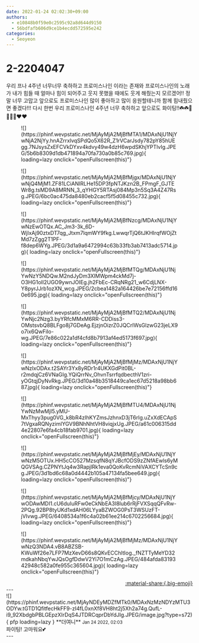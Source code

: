 ```yaml
---
date: 2022-01-24 02:02:30+09:00
authors:
  - e10848b0f59e0c2595c92a8d644d9150
  - 56bdfafb606d9ce1b4ecdd572595e242
categories:
  - Seoyeon
---
```


# 2-2204047

<div class="post-container" markdown="1">
<div class="content-container md-sidebar__scrollwrap" markdown="1">

우리 프나 4주년 너무너무 축하하고 프로미스나인 이라는 존재와 프로미스나인의 노래가 내가 힘들 때 얼마나 힘이 되어주고 웃지 못했을 때에도 웃게 해줬는지 모르겠어!! 정말 너무 고맙고 앞으로도 프로미스나인 많이 좋아하고 많이 응원할테니까 함께 힘내줬으면 좋겠다!!! 다시 한번 우리 프로미스나인 4주년 너무 축하하고 앞으로도 화이팅!!☘️☘️🎉🎉🍀🍀❤️❤️
<figure markdown="1">
![](https://phinf.wevpstatic.net/MjAyMjA2MjBfMTA1/MDAxNjU1NjYwNjA2NjYy.hnAZrrxlvqSPdQo5X62R_Z1rVCarJsdy782pY85hUEgg.7NJsysZxEFCVkDYxv4kdvy49w4dzH6wpdSKhjYPTlvIg.JPEG/5b6b8309d1db471894a70fa730a0b85c769.jpg){ loading=lazy onclick="openFullscreen(this)"}
</figure>

<figure markdown="1">
![](https://phinf.wevpstatic.net/MjAyMjA2MjBfMjgx/MDAxNjU1NjYwNjQ4MjM1.ZF81LCiANIRLHe15DP3fpNTJKzn2B_FPmgF_GJTEWr8g.tsMD9A8MRNN_3_qYHGY5RTAsj084Mp3n5Sq3A4Z47Rsg.JPEG/6bc0ac475da8480eb2cacf5f5d08455c732.jpg){ loading=lazy onclick="openFullscreen(this)"}
</figure>

<figure markdown="1">
![](https://phinf.wevpstatic.net/MjAyMjA2MjBfNzcg/MDAxNjU1NjYwNzEwOTQx.AC_Jm3-3k_6D-WjIxAj90ztxDT7qg_Jtxm7lqmWY9fkg.LwwqrTjQ6tJKHIrqfWOjZtMd7zZgg2T1PF-f8dep6WYg.JPEG/3d1a9a6472994c63b33fb3ab7413adc5714.jpg){ loading=lazy onclick="openFullscreen(this)"}
</figure>

<figure markdown="1">
![](https://phinf.wevpstatic.net/MjAyMjA2MjBfMTQg/MDAxNjU1NjYwNzY5NDQw.M2ndJyDm3XlMWpm4ckMd7j-O3HG1oIl2UGO9ywnJOIEg.jh2FbEc-CRqNRg21_w6CdjLNX-Y8pyrJJrb1ozXN_wcg.JPEG/2cbea1482a164426be7e72156ffd160e695.jpg){ loading=lazy onclick="openFullscreen(this)"}
</figure>

<figure markdown="1">
![](https://phinf.wevpstatic.net/MjAyMjA2MjBfMTQ2/MDAxNjU1NjYwNjc2Nzg3.byYRfcMMxM6RR-CDDiss3-OMstsvbQ8BLFgo8j7GDeAg.EjzjnOizrZ0JQCrIWsGlzwG23jeLX9o7ix6QwFiIo-wg.JPEG/7e86c022a1df4cfd8b7913af4ed5173f697.jpg){ loading=lazy onclick="openFullscreen(this)"}
</figure>

<figure markdown="1">
![](https://phinf.wevpstatic.net/MjAyMjA2MjBfMjMz/MDAxNjU1NjYwNzIxODAx.t2SAYr3Yx8yRDr1r4UKXGdPit0BL-r2mdqjCz6VNaGIg.YQiQrrNv_OhvnTsrrfqdbecthV1zri-yOGtqjDyNvRkg.JPEG/3d10a48b3518449ca1ec67d5218a98bb687.jpg){ loading=lazy onclick="openFullscreen(this)"}
</figure>

<figure markdown="1">
![](https://phinf.wevpstatic.net/MjAyMjA2MjBfMTU4/MDAxNjU1NjYwNzMwMjI5.yMU-MxThyy3pug0VG_k8bR4zIhKYZmsJzhnxD3jT6rIg.uZxXdECApS7tVgxaRQNyzimlYGV9BNhNhtVH8viqjxUg.JPEG/a61c006315dd4e22807e6fa4cb18fab9701.jpg){ loading=lazy onclick="openFullscreen(this)"}
</figure>

<figure markdown="1">
![](https://phinf.wevpstatic.net/MjAyMjA2MjBfMjEy/MDAxNjU1NjYwNzM5OTUx.HH5cCO527MzsqfN8qYJBcfODS9zZNfAEwls6yMQGVSAg.CZPNYtJq4w3RapjlRk1eva0QoKvRcmNiVAXCYTcSn9cg.JPEG/3d1bd6c68a0d4442b105a47134fa5bee649.jpg){ loading=lazy onclick="openFullscreen(this)"}
</figure>

<figure markdown="1">
![](https://phinf.wevpstatic.net/MjAyMjA2MjBfMjcy/MDAxNjU1NjYwODAwMDI1.cU6duIuRFw0eCkNbEA3I8lub6rRjFVXSqqQFvRw-2PQg.92BP8tyUKd1xdAH06LYyaBZWOG0PsT3WSUzFT-jVIvwg.JPEG/6408534a1f6c4a02b61ee214c6702256684.jpg){ loading=lazy onclick="openFullscreen(this)"}
</figure>

<figure markdown="1">
![](https://phinf.wevpstatic.net/MjAyMjA2MjBfMjMz/MDAxNjU1NjYwNzQ3NDA4.vB8ABZSB-KWuWf26e7LFP7MzXevD66s8QKvECChltIog._fNZTTyMeYD32mdkahNbqYwJQsOgfDdwV2Yi7O1mCzAg.JPEG/484afda8319342948c582a0fe955c365604.jpg){ loading=lazy onclick="openFullscreen(this)"}
</figure>


</div>
</div>

<div style="text-align: right;" markdown="1">
<a href="https://weverse.io/fromis9/fanpost/2-2204047" style="text-align: right;">:material-share:{.big-emoji}</a>
</div>
---

<div class="comments-container md-sidebar__scrollwrap" markdown="1">
<div class="comment" markdown="1">
<div class='id-container' markdown="1">
![](https://phinf.wevpstatic.net/MjAyNDEyMDZfMTk0/MDAxNzMzNDYzMTU3ODYw.tGTD1QfitfecHkFF9-zI4fL0xnXf8VH8ht2j5Xh2a74g.QufL-i9_92XbdgbPBLGEpzXIrDqS4JTDRCqprDbYdJIg.JPEG/image.jpg?type=s72){ pfp loading=lazy }
**<span class="artist">더여니</span>** <small>Jan 24 2022, 02:03</small><br>
</div>
<div class='comment-body' markdown="1">
파이팅! 고마워요💕
</div>
</div>
</div>
---

